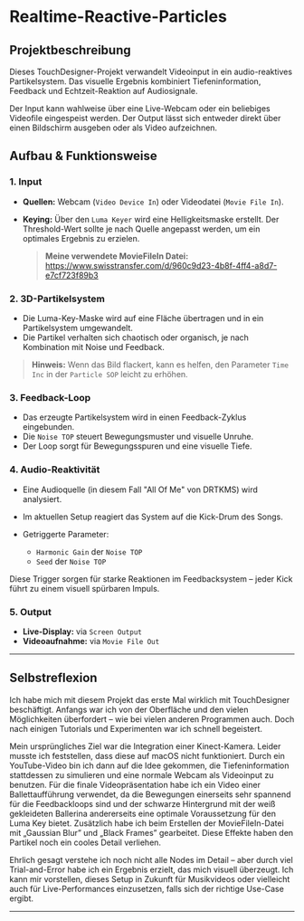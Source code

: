 # Realtime-Reactive-Particles


## Projektbeschreibung

Dieses TouchDesigner-Projekt verwandelt Videoinput in ein audio-reaktives Partikelsystem. Das visuelle Ergebnis kombiniert Tiefeninformation, Feedback und Echtzeit-Reaktion auf Audiosignale.

Der Input kann wahlweise über eine Live-Webcam oder ein beliebiges Videofile eingespeist werden. Der Output lässt sich entweder direkt über einen Bildschirm ausgeben oder als Video aufzeichnen.



## Aufbau & Funktionsweise

### 1. **Input**

* **Quellen:** Webcam (`Video Device In`) oder Videodatei (`Movie File In`).
* **Keying:** Über den `Luma Keyer` wird eine Helligkeitsmaske erstellt. Der Threshold-Wert sollte je nach Quelle angepasst werden, um ein optimales Ergebnis zu erzielen.

  > **Meine verwendete MovieFileIn Datei:** https://www.swisstransfer.com/d/960c9d23-4b8f-4ff4-a8d7-e7cf723f89b3


### 2. **3D-Partikelsystem**

* Die Luma-Key-Maske wird auf eine Fläche übertragen und in ein Partikelsystem umgewandelt.
* Die Partikel verhalten sich chaotisch oder organisch, je nach Kombination mit Noise und Feedback.

> **Hinweis:** Wenn das Bild flackert, kann es helfen, den Parameter `Time Inc` in der `Particle SOP` leicht zu erhöhen.

### 3. **Feedback-Loop**

* Das erzeugte Partikelsystem wird in einen Feedback-Zyklus eingebunden.
* Die `Noise TOP` steuert Bewegungsmuster und visuelle Unruhe.
* Der Loop sorgt für Bewegungsspuren und eine visuelle Tiefe.

### 4. **Audio-Reaktivität**

* Eine Audioquelle (in diesem Fall "All Of Me" von DRTKMS) wird analysiert.
* Im aktuellen Setup reagiert das System auf die Kick-Drum des Songs.
* Getriggerte Parameter:

  * `Harmonic Gain` der `Noise TOP`
  * `Seed` der `Noise TOP`

Diese Trigger sorgen für starke Reaktionen im Feedbacksystem – jeder Kick führt zu einem visuell spürbaren Impuls.

### 5. **Output**

* **Live-Display:** via `Screen Output`
* **Videoaufnahme:** via `Movie File Out`

---

## Selbstreflexion

Ich habe mich mit diesem Projekt das erste Mal wirklich mit TouchDesigner beschäftigt. Anfangs war ich von der Oberfläche und den vielen Möglichkeiten überfordert – wie bei vielen anderen Programmen auch. Doch nach einigen Tutorials und Experimenten war ich schnell begeistert.

Mein ursprüngliches Ziel war die Integration einer Kinect-Kamera. Leider musste ich feststellen, dass diese auf macOS nicht funktioniert. Durch ein YouTube-Video bin ich dann auf die Idee gekommen, die Tiefeninformation stattdessen zu simulieren und eine normale Webcam als Videoinput zu benutzen. Für die finale Videopräsentation habe ich ein Video einer Ballettaufführung verwendet, da die Bewegungen einerseits sehr spannend für die Feedbackloops sind und der schwarze Hintergrund mit der weiß gekleideten Ballerina andererseits eine optimale Voraussetzung für den Luma Key bietet. Zusätzlich habe ich beim Erstellen der MovieFileIn-Datei mit „Gaussian Blur” und „Black Frames” gearbeitet. Diese Effekte haben den Partikel noch ein cooles Detail verliehen.

Ehrlich gesagt verstehe ich noch nicht alle Nodes im Detail – aber durch viel Trial-and-Error habe ich ein Ergebnis erzielt, das mich visuell überzeugt. Ich kann mir vorstellen, dieses Setup in Zukunft für Musikvideos oder vielleicht auch für Live-Performances einzusetzen, falls sich der richtige Use-Case ergibt.

---

